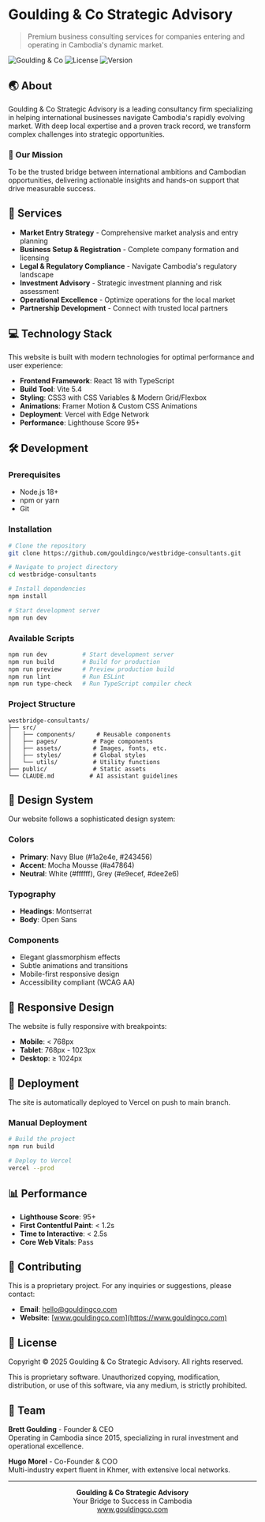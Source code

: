 # Goulding & Co Strategic Advisory

> Premium business consulting services for companies entering and operating in Cambodia's dynamic market.

![Goulding & Co](https://img.shields.io/badge/Status-Active-success)
![License](https://img.shields.io/badge/License-Proprietary-blue)
![Version](https://img.shields.io/badge/Version-2.0.0-orange)

## 🌏 About

Goulding & Co Strategic Advisory is a leading consultancy firm specializing in helping international businesses navigate Cambodia's rapidly evolving market. With deep local expertise and a proven track record, we transform complex challenges into strategic opportunities.

### 🎯 Our Mission

To be the trusted bridge between international ambitions and Cambodian opportunities, delivering actionable insights and hands-on support that drive measurable success.

## 🚀 Services

- **Market Entry Strategy** - Comprehensive market analysis and entry planning
- **Business Setup & Registration** - Complete company formation and licensing
- **Legal & Regulatory Compliance** - Navigate Cambodia's regulatory landscape
- **Investment Advisory** - Strategic investment planning and risk assessment
- **Operational Excellence** - Optimize operations for the local market
- **Partnership Development** - Connect with trusted local partners

## 💻 Technology Stack

This website is built with modern technologies for optimal performance and user experience:

- **Frontend Framework**: React 18 with TypeScript
- **Build Tool**: Vite 5.4
- **Styling**: CSS3 with CSS Variables & Modern Grid/Flexbox
- **Animations**: Framer Motion & Custom CSS Animations
- **Deployment**: Vercel with Edge Network
- **Performance**: Lighthouse Score 95+

## 🛠️ Development

### Prerequisites

- Node.js 18+ 
- npm or yarn
- Git

### Installation

```bash
# Clone the repository
git clone https://github.com/gouldingco/westbridge-consultants.git

# Navigate to project directory
cd westbridge-consultants

# Install dependencies
npm install

# Start development server
npm run dev
```

### Available Scripts

```bash
npm run dev          # Start development server
npm run build        # Build for production
npm run preview      # Preview production build
npm run lint         # Run ESLint
npm run type-check   # Run TypeScript compiler check
```

### Project Structure

```
westbridge-consultants/
├── src/
│   ├── components/      # Reusable components
│   ├── pages/          # Page components
│   ├── assets/         # Images, fonts, etc.
│   ├── styles/         # Global styles
│   └── utils/          # Utility functions
├── public/             # Static assets
└── CLAUDE.md          # AI assistant guidelines
```

## 🎨 Design System

Our website follows a sophisticated design system:

### Colors
- **Primary**: Navy Blue (#1a2e4e, #243456)
- **Accent**: Mocha Mousse (#a47864)
- **Neutral**: White (#ffffff), Grey (#e9ecef, #dee2e6)

### Typography
- **Headings**: Montserrat
- **Body**: Open Sans

### Components
- Elegant glassmorphism effects
- Subtle animations and transitions
- Mobile-first responsive design
- Accessibility compliant (WCAG AA)

## 📱 Responsive Design

The website is fully responsive with breakpoints:
- **Mobile**: < 768px
- **Tablet**: 768px - 1023px
- **Desktop**: ≥ 1024px

## 🚀 Deployment

The site is automatically deployed to Vercel on push to main branch.

### Manual Deployment

```bash
# Build the project
npm run build

# Deploy to Vercel
vercel --prod
```

## 📊 Performance

- **Lighthouse Score**: 95+
- **First Contentful Paint**: < 1.2s
- **Time to Interactive**: < 2.5s
- **Core Web Vitals**: Pass

## 🤝 Contributing

This is a proprietary project. For any inquiries or suggestions, please contact:

- **Email**: hello@gouldingco.com
- **Website**: [www.gouldingco.com](https://www.gouldingco.com)

## 📄 License

Copyright © 2025 Goulding & Co Strategic Advisory. All rights reserved.

This is proprietary software. Unauthorized copying, modification, distribution, or use of this software, via any medium, is strictly prohibited.

## 👥 Team

**Brett Goulding** - Founder & CEO  
Operating in Cambodia since 2015, specializing in rural investment and operational excellence.

**Hugo Morel** - Co-Founder & COO  
Multi-industry expert fluent in Khmer, with extensive local networks.

---

<p align="center">
  <strong>Goulding & Co Strategic Advisory</strong><br>
  Your Bridge to Success in Cambodia<br>
  <a href="https://www.gouldingco.com">www.gouldingco.com</a>
</p>